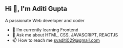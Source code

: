 ## Hi 👋, I'm Aditi Gupta

<!--
**Adi-bv/Adi-bv** is a ✨ _special_ ✨ repository because its `README.md` (this file) appears on your GitHub profile.-->

A passionate Web developer and coder

- 🌱 I’m currently learning Frontend
- 💬 Ask me about HTML, CSS, JAVASCRIPT, REACTJS
- 📫 How to reach me svaditi029@gmail.com
  
